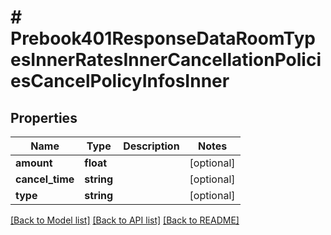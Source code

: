 # # Prebook401ResponseDataRoomTypesInnerRatesInnerCancellationPoliciesCancelPolicyInfosInner

## Properties

Name | Type | Description | Notes
------------ | ------------- | ------------- | -------------
**amount** | **float** |  | [optional]
**cancel_time** | **string** |  | [optional]
**type** | **string** |  | [optional]

[[Back to Model list]](../../README.md#models) [[Back to API list]](../../README.md#endpoints) [[Back to README]](../../README.md)
